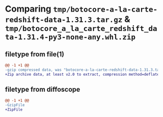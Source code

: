 # Comparing `tmp/botocore-a-la-carte-redshift-data-1.31.3.tar.gz` & `tmp/botocore_a_la_carte_redshift_data-1.31.4-py3-none-any.whl.zip`

## filetype from file(1)

```diff
@@ -1 +1 @@
-gzip compressed data, was "botocore-a-la-carte-redshift-data-1.31.3.tar", last modified: Fri Jul 14 01:46:34 2023, max compression
+Zip archive data, at least v2.0 to extract, compression method=deflate
```

## filetype from diffoscope

```diff
@@ -1 +1 @@
-GzipFile
+ZipFile
```

